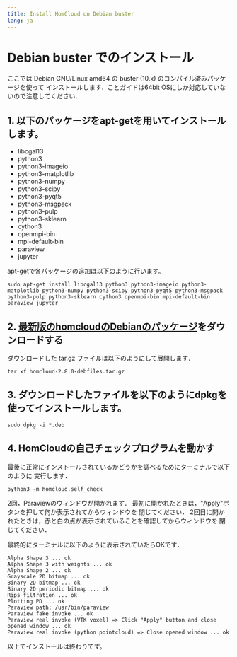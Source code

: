 ```yaml
---
title: Install HomCloud on Debian buster
lang: ja
---
```


# Debian buster でのインストール

ここでは Debian GNU/Linux amd64 の buster (10.x) のコンパイル済みパッケージを使って
インストールします．ことガイドは64bit OSにしか対応していないので注意してください．

## 1. 以下のパッケージをapt-getを用いてインストールします。

* libcgal13
* python3
* python3-imageio
* python3-matplotlib
* python3-numpy
* python3-scipy
* python3-pyqt5
* python3-msgpack
* python3-pulp
* python3-sklearn
* cython3
* openmpi-bin
* mpi-default-bin
* paraview
* jupyter

apt-getで各パッケージの追加は以下のように行います。

    sudo apt-get install libcgal13 python3 python3-imageio python3-matplotlib python3-numpy python3-scipy python3-pyqt5 python3-msgpack python3-pulp python3-sklearn cython3 openmpi-bin mpi-default-bin paraview jupyter

		
## 2. [最新版のhomcloudのDebianのパッケージ](/index.html#download)をダウンロードする

ダウンロードした tar.gz ファイルは以下のようにして展開します．

    tar xf homcloud-2.8.0-debfiles.tar.gz


## 3. ダウンロードしたファイルを以下のようにdpkgを使ってインストールします。

    sudo dpkg -i *.deb

## 4. HomCloudの自己チェックプログラムを動かす

最後に正常にインストールされているかどうかを調べるためにターミナルで以下のように
実行します．

    python3 -m homcloud.self_check

2回，Paraviewのウィンドウが開かれます．
最初に開かれたときは，"Apply"ボタンを押して何か表示されてからウィンドウを
閉じてください．
2回目に開かれたときは，赤と白の点が表示されていることを確認してからウィンドウを
閉じてください．

最終的にターミナルに以下のように表示されていたらOKです．

    Alpha Shape 3 ... ok
    Alpha Shape 3 with weights ... ok
    Alpha Shape 2 ... ok
    Grayscale 2D bitmap ... ok
    Binary 2D bitmap ... ok
    Binary 2D periodic bitmap ... ok
    Rips filtration ... ok
    Plotting PD ... ok
    Paraview path: /usr/bin/paraview
    Paraview fake invoke ... ok
    Paraview real invoke (VTK voxel) => Click "Apply" button and close opened window ... ok
    Paraview real invoke (python pointcloud) => Close opened window ... ok

以上でインストールは終わりです。
